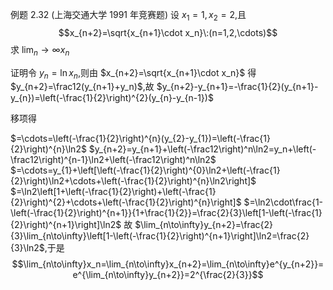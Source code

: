 例题 2.32 (上海交通大学 1991 年竞赛题) 设 $x_{1}=1,x_{2}=2$,且
$$x_{n+2}=\sqrt{x_{n+1}\cdot x_n}\:(n=1,2,\cdots)$$
求 $\lim_n\to\infty x_n$

证明令 $y_n=\ln x_n$,则由 $x_{n+2}=\sqrt{x_{n+1}\cdot x_n}$ 得 $y_{n+2}=\frac12(y_{n+1}+y_n)$,故
$y_{n+2}-y_{n+1}=-\frac{1}{2}(y_{n+1}-y_{n})=\left(-\frac{1}{2}\right)^{2}(y_{n}-y_{n-1})$

移项得

$=\cdots=\left(-\frac{1}{2}\right)^{n}(y_{2}-y_{1})=\left(-\frac{1}{2}\right)^{n}\ln2$
$y_{n+2}=y_{n+1}+\left(-\frac12\right)^n\ln2=y_n+\left(-\frac12\right)^{n-1}\ln2+\left(-\frac12\right)^n\ln2$
$=\cdots=y_{1}+\left[\left(-\frac{1}{2}\right)^{0}\ln2+\left(-\frac{1}{2}\right)\ln2+\cdots+\left(-\frac{1}{2}\right)^{n}\ln2\right]$
$=\ln2\left[1+\left(-\frac{1}{2}\right)+\left(-\frac{1}{2}\right)^{2}+\cdots+\left(-\frac{1}{2}\right)^{n}\right]$ $=\ln2\cdot\frac{1-\left(-\frac{1}{2}\right)^{n+1}}{1+\frac{1}{2}}=\frac{2}{3}\left[1-\left(-\frac{1}{2}\right)^{n+1}\right]\ln2$
故 $\lim_{n\to\infty}y_{n+2}=\frac{2}{3}\lim_{n\to\infty}\left[1-\left(-\frac{1}{2}\right)^{n+1}\right]\ln2=\frac{2}{3}\ln2$,于是
$$\lim_{n\to\infty}x_n=\lim_{n\to\infty}x_{n+2}=\lim_{n\to\infty}e^{y_{n+2}}=e^{\lim_{n\to\infty}y_{n+2}}=2^{\frac{2}{3}}$$